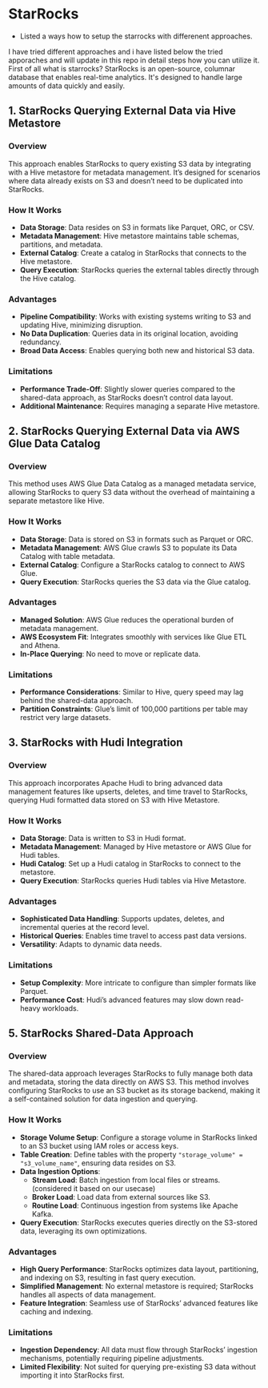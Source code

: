# StarRocks
- Listed a ways how to setup the starrocks with differenent approaches.

I have tried different approaches and i have listed below the tried apporaches and will update in this repo in detail steps how you can utilize it.
First of all what is starrocks? StarRocks is an open-source, columnar database that enables real-time analytics.  It's designed to handle large amounts of data quickly and easily.

## 1. StarRocks Querying External Data via Hive Metastore
### Overview
This approach enables StarRocks to query existing S3 data by integrating with a Hive metastore for metadata management. It’s designed for scenarios where data already exists on S3 and doesn’t need to be duplicated into StarRocks.
### How It Works
- **Data Storage**: Data resides on S3 in formats like Parquet, ORC, or CSV.
- **Metadata Management**: Hive metastore maintains table schemas, partitions, and metadata.
- **External Catalog**: Create a catalog in StarRocks that connects to the Hive metastore.
- **Query Execution**: StarRocks queries the external tables directly through the Hive catalog.
### Advantages
- **Pipeline Compatibility**: Works with existing systems writing to S3 and updating Hive, minimizing disruption.
- **No Data Duplication**: Queries data in its original location, avoiding redundancy.
- **Broad Data Access**: Enables querying both new and historical S3 data.

### Limitations
- **Performance Trade-Off**: Slightly slower queries compared to the shared-data approach, as StarRocks doesn’t control data layout.
- **Additional Maintenance**: Requires managing a separate Hive metastore.





## 2. StarRocks Querying External Data via AWS Glue Data Catalog
### Overview
This method uses AWS Glue Data Catalog as a managed metadata service, allowing StarRocks to query S3 data without the overhead of maintaining a separate metastore like Hive.

### How It Works
- **Data Storage**: Data is stored on S3 in formats such as Parquet or ORC.
- **Metadata Management**: AWS Glue crawls S3 to populate its Data Catalog with table metadata.
- **External Catalog**: Configure a StarRocks catalog to connect to AWS Glue.
- **Query Execution**: StarRocks queries the S3 data via the Glue catalog.

### Advantages
- **Managed Solution**: AWS Glue reduces the operational burden of metadata management.
- **AWS Ecosystem Fit**: Integrates smoothly with services like Glue ETL and Athena.
- **In-Place Querying**: No need to move or replicate data.

### Limitations
- **Performance Considerations**: Similar to Hive, query speed may lag behind the shared-data approach.
- **Partition Constraints**: Glue’s limit of 100,000 partitions per table may restrict very large datasets.




## 3. StarRocks with Hudi Integration

### Overview
This approach incorporates Apache Hudi to bring advanced data management features like upserts, deletes, and time travel to StarRocks, querying Hudi formatted data stored on S3 with Hive Metastore.

### How It Works
- **Data Storage**: Data is written to S3 in Hudi format.
- **Metadata Management**: Managed by Hive metastore or AWS Glue for Hudi tables.
- **Hudi Catalog**: Set up a Hudi catalog in StarRocks to connect to the metastore.
- **Query Execution**: StarRocks queries Hudi tables via Hive Metastore.

### Advantages
- **Sophisticated Data Handling**: Supports updates, deletes, and incremental queries at the record level.
- **Historical Queries**: Enables time travel to access past data versions.
- **Versatility**: Adapts to dynamic data needs.

### Limitations
- **Setup Complexity**: More intricate to configure than simpler formats like Parquet.
- **Performance Cost**: Hudi’s advanced features may slow down read-heavy workloads.


## 5. StarRocks Shared-Data Approach

### Overview
The shared-data approach leverages StarRocks to fully manage both data and metadata, storing the data directly on AWS S3. This method involves configuring StarRocks to use an S3 bucket as its storage backend, making it a self-contained solution for data ingestion and querying.

### How It Works
- **Storage Volume Setup**: Configure a storage volume in StarRocks linked to an S3 bucket using IAM roles or access keys.
- **Table Creation**: Define tables with the property `"storage_volume" = "s3_volume_name"`, ensuring data resides on S3.
- **Data Ingestion Options**:
  - **Stream Load**: Batch ingestion from local files or streams. (considered it based on our usecase)
  - **Broker Load**: Load data from external sources like S3.
  - **Routine Load**: Continuous ingestion from systems like Apache Kafka.
- **Query Execution**: StarRocks executes queries directly on the S3-stored data, leveraging its own optimizations.

### Advantages
- **High Query Performance**: StarRocks optimizes data layout, partitioning, and indexing on S3, resulting in fast query execution.
- **Simplified Management**: No external metastore is required; StarRocks handles all aspects of data management.
- **Feature Integration**: Seamless use of StarRocks’ advanced features like caching and indexing.

### Limitations
- **Ingestion Dependency**: All data must flow through StarRocks’ ingestion mechanisms, potentially requiring pipeline adjustments.
- **Limited Flexibility**: Not suited for querying pre-existing S3 data without importing it into StarRocks first.

